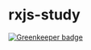 # rxjs-study

[![Greenkeeper badge](https://badges.greenkeeper.io/yinshuxun/rxjs-study.svg)](https://greenkeeper.io/)

